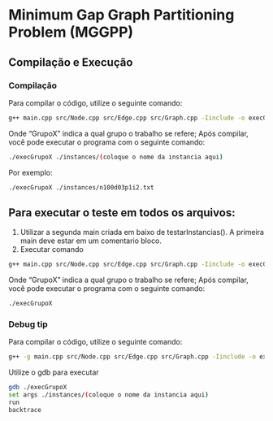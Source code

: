 # Minimum Gap Graph Partitioning Problem (MGGPP)

## Compilação e Execução

### Compilação
Para compilar o código, utilize o seguinte comando:
```bash
g++ main.cpp src/Node.cpp src/Edge.cpp src/Graph.cpp -Iinclude -o execGrupoX
```
Onde “GrupoX” indica a qual grupo o trabalho se refere;
Após compilar, você pode executar o programa com o seguinte comando:
```bash
./execGrupoX ./instances/(coloque o nome da instancia aqui)
```
Por exemplo:
```bash
./execGrupoX ./instances/n100d03p1i2.txt
```
## Para executar o teste em todos os arquivos:
1) Utilizar a segunda main criada em baixo de testarInstancias(). A primeira main deve estar em um comentario bloco.
2) Executar comando
```bash
g++ main.cpp src/Node.cpp src/Edge.cpp src/Graph.cpp -Iinclude -o execGrupoX
```
Onde “GrupoX” indica a qual grupo o trabalho se refere;
Após compilar, você pode executar o programa com o seguinte comando:
```bash
./execGrupoX
```
### Debug tip
Para compilar o código, utilize o seguinte comando:
```bash
g++ -g main.cpp src/Node.cpp src/Edge.cpp src/Graph.cpp -Iinclude -o execGrupoX
```
Utilize o gdb para executar
```bash
gdb ./execGrupoX
set args ./instances/(coloque o nome da instancia aqui)
run
backtrace
```
